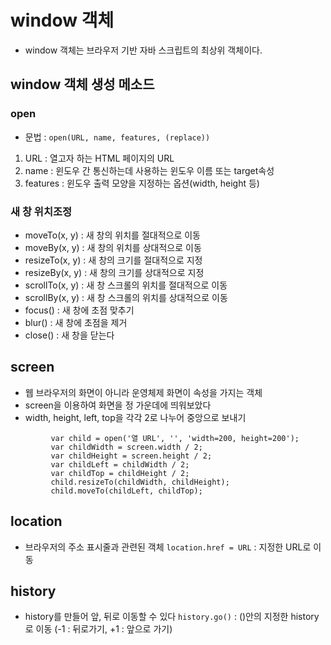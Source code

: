 # window 객체
- window 객체는 브라우저 기반 자바 스크립트의 최상위 객체이다.

## window 객체 생성 메소드
### open
- 문법 : `open(URL, name, features, (replace))`
1. URL : 열고자 하는 HTML 페이지의 URL
2. name : 윈도우 간 통신하는데 사용하는 윈도우 이름 또는 target속성
3. features : 윈도우 출력 모양을 지정하는 옵션(width, height 등)

### 새 창 위치조정
- moveTo(x, y) : 새 창의 위치를 절대적으로 이동
- moveBy(x, y) : 새 창의 위치를 상대적으로 이동
- resizeTo(x, y) : 새 창의 크기를 절대적으로 지정
- resizeBy(x, y) : 새 창의 크기를 상대적으로 지정
- scrollTo(x, y) : 새 창 스크롤의 위치를 절대적으로 이동
- scrollBy(x, y) : 새 창 스크롤의 위치를 상대적으로 이동
- focus() : 새 창에 초점 맞추기
- blur() : 새 창에 초점을 제거
- close() : 새 창을 닫는다


## screen
- 웹 브라우저의 화면이 아니라 운영체제 화면이 속성을 가지는 객체
- screen을 이용하여 화면을 정 가운데에 띄워보았다
- width, height, left, top을 각각 2로 나누어 중앙으로 보내기
```
         var child = open('열 URL', '', 'width=200, height=200');
         var childWidth = screen.width / 2;     
         var childHeight = screen.height / 2;
         var childLeft = childWidth / 2;   
         var childTop = childHeight / 2;
         child.resizeTo(childWidth, childHeight);
         child.moveTo(childLeft, childTop);
```         

## location
- 브라우저의 주소 표시줄과 관련된 객체
`location.href = URL` : 지정한 URL로 이동

## history
- history를 만들어 앞, 뒤로 이동할 수 있다
`history.go()` : ()안의 지정한 history로 이동 (-1 : 뒤로가기, +1 : 앞으로 가기)
